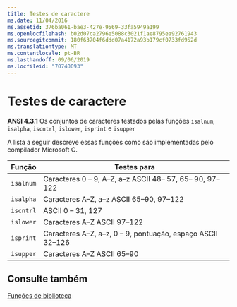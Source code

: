 ```yaml
---
title: Testes de caractere
ms.date: 11/04/2016
ms.assetid: 376ba061-bae3-427e-9569-33fa5949a199
ms.openlocfilehash: b02d07ca2796e5088c3021f1ae8795ea92761943
ms.sourcegitcommit: 180f63704f6ddd07a4172a93b179cf0733fd952d
ms.translationtype: MT
ms.contentlocale: pt-BR
ms.lasthandoff: 09/06/2019
ms.locfileid: "70740093"
---
```

# <a name="character-testing"></a>Testes de caractere

**ANSI 4.3.1** Os conjuntos de caracteres testados pelas funções `isalnum`, `isalpha`, `iscntrl`, `islower`, `isprint` e `isupper`

A lista a seguir descreve essas funções como são implementadas pelo compilador Microsoft C.

|Função|Testes para|
|--------------|---------------|
|`isalnum`|Caracteres 0 – 9, A–Z, a–z ASCII 48– 57, 65– 90, 97– 122|
|`isalpha`|Caracteres A–Z, a–z ASCII 65–90, 97–122|
|`iscntrl`|ASCII 0 – 31, 127|
|`islower`|Caracteres A–Z ASCII 97–122|
|`isprint`|Caracteres A–Z, a–z, 0 – 9, pontuação, espaço ASCII 32–126|
|`isupper`|Caracteres A–Z ASCII 65–90|

## <a name="see-also"></a>Consulte também

[Funções de biblioteca](../c-language/library-functions.md)
